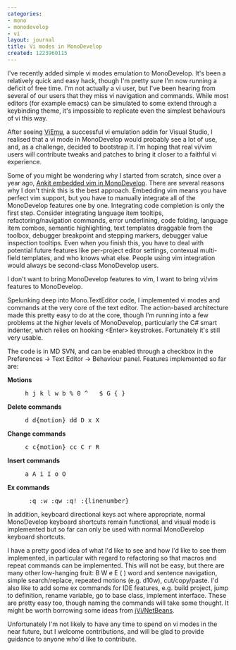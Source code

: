 ```yaml
---
categories:
- mono
- monodevelop
- vi
layout: journal
title: Vi modes in MonoDevelop
created: 1223960115
---
```

I've recently added simple vi modes emulation to MonoDevelop. It's been a relatively quick and easy hack, though I'm pretty sure I'm now running a deficit of free time. I'm not actually a vi user, but I've been hearing from several of our users that they miss vi navigation and commands. While most editors (for example emacs) can be simulated to some extend through a keybinding theme, it's impossible to replicate even the simplest behaviours of vi this way.

After seeing <a href="http://www.viemu.com/">ViEmu</a>, a successful vi emulation addin for Visual Studio, I realised that a vi mode in MonoDevelop would probably see a lot of use, and, as a challenge, decided to bootstrap it. I'm hoping that real vi/vim users will contribute tweaks and patches to bring it closer to a faithful vi experience.
<!--break-->
Some of you might be wondering why I started from scratch, since over a year ago, <a href="http://ankitjain.org/blog/2007/06/30/integrating-vim-with-monodevelop/">Ankit embedded vim in MonoDevelop</a>. There are several reasons why I don't think this is the best approach. Embedding vim means you have perfect vim support, but you have to manually integrate all of the MonoDevelop features one by one. Integrating code completion is only the first step. Consider integrating language item tooltips, refactoring/navigation commands, error underlining, code folding, language item combos, semantic highlighting, text templates draggable from the toolbox, debugger breakpoint and stepping markers, debugger value inspection tooltips. Even when you finish this, you have to deal with potential future features like per-project editor settings, contexual multi-field templates, and who knows what else. People using vim integration would always be second-class MonoDevelop users.

I don't want to bring MonoDevelop features to vim, I want to bring vi/vim features to MonoDevelop.

Spelunking deep into Mono.TextEditor code, I implemented vi modes and commands at the very core of the text editor. The action-based architecture made this pretty easy to do at the core, though I'm running into a few problems at the higher levels of MonoDevelop, particularly the C# smart indenter, which relies on hooking &lt;Enter&gt; keystrokes. Fortunately it's still very usable. 

The code is in MD SVN, and can be enabled through a checkbox in the Preferences -> Text Editor -> Behaviour panel. Features implemented so far are:
<dl>
<dt><strong>Motions</strong></dt><dd><pre>h j k l w b % 0 ^ _ $ G { }</pre></dd>
<dt><strong>Delete commands</strong></dt><dd><pre>d d{motion} dd D x X</pre></dd>
<dt><strong>Change commands</strong></dt><dd><pre>c c{motion} cc C r R</pre></dd>
<dt><strong>Insert commands</strong></dt><dd><pre>a A i I o O</pre></dd>
<dt><strong>Ex commands</strong></dt><dd><pre> :q :w :qw :q! :{linenumber}</pre></dd>
</dl>

In addition, keyboard directional keys act where appropriate, normal MonoDevelop keyboard shortcuts remain functional, and visual mode is implemented but so far can only be used with normal MonoDevelop keyboard shortcuts.

I have a pretty good idea of what I'd like to see and how I'd like to see them implemented, in particular with regard to refactoring so that macros and repeat commands can be implemented. This will not be easy, but there are many other low-hanging fruit: B W e E ( ) word and sentence navigation, simple search/replace, repeated motions (e.g. d10w), cut/copy/paste. I'd also like to add some ex commands for IDE features, e.g. build project, jump to definition, rename variable, go to base class, implement interface. These are pretty easy too, though naming the commands will take some thought. It might be worth borrowing some ideas from <a href="http://jvi.sourceforge.net/ReadmeNetBeans.html">jVi/NetBeans</a>.

Unfortunately I'm not likely to have any time to spend on vi modes in the near future, but I welcome contributions, and will be glad to provide guidance to anyone who'd like to contribute.
